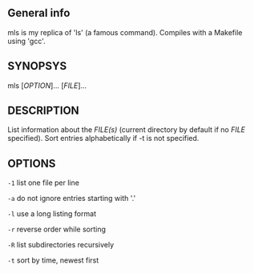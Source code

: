 ## General info

mls is my replica of 'ls' (a famous command).
Compiles with a Makefile using 'gcc'.

## __SYNOPSYS__
mls [_OPTION_]... [_FILE_]...

## __DESCRIPTION__
List information about the *FILE(s)* (current directory by default if no *FILE* specified).
Sort entries alphabetically if -t is not specified.

## __OPTIONS__
`-1` list one file per line

`-a` do not ignore entries starting with '.'

`-l` use a long listing format

`-r` reverse order while sorting

`-R` list subdirectories recursively

`-t` sort by time, newest first
